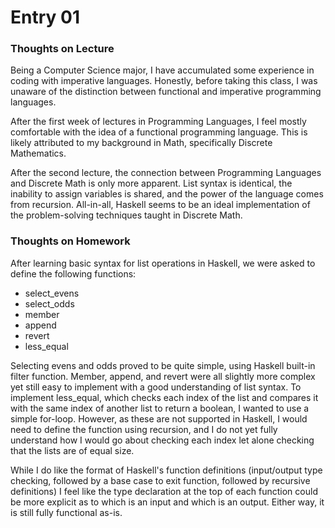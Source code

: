 # Entry 01

### Thoughts on Lecture
Being a Computer Science major, I have accumulated some experience in coding with imperative languages. Honestly, before taking this class, I was unaware of the distinction between functional and imperative programming languages.

After the first week of lectures in Programming Languages, I feel mostly comfortable with the idea of a functional programming language. This is likely attributed to my background in Math, specifically Discrete Mathematics.

After the second lecture, the connection between Programming Languages and Discrete Math is only more apparent. List syntax is identical, the inability to assign variables is shared, and the power of the language comes from recursion. All-in-all, Haskell seems to be an ideal implementation of the problem-solving techniques taught in Discrete Math.

### Thoughts on Homework
After learning basic syntax for list operations in Haskell, we were asked to define the following functions:</br>
- select_evens
- select_odds
- member
- append
- revert
- less_equal

Selecting evens and odds proved to be quite simple, using Haskell built-in filter function. Member, append, and revert were all slightly more complex yet still easy to implement with a good understanding of list syntax. To implement less_equal, which checks each index of the list and compares it with the same index of another list to return a boolean, I wanted to use a simple for-loop. However, as these are not supported in Haskell, I would need to define the function using recursion, and I do not yet fully understand how I would go about checking each index let alone checking that the lists are of equal size. 

While I do like the format of Haskell's function definitions (input/output type checking, followed by a base case to exit function, followed by recursive definitions) I feel like the type declaration at the top of each function could be more explicit as to which is an input and which is an output. Either way, it is still fully functional as-is.</br>